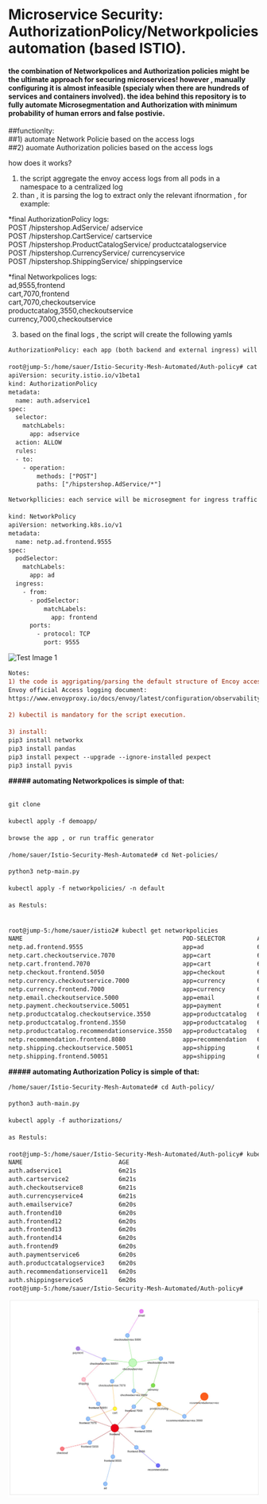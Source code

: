 #  Microservice Security:  AuthorizationPolicy/Networkpolicies automation (based ISTIO).

####  the combination of Networkpolices and Authorization policies might be the ultimate approach for securing microservices!   however , manually configuring it is almost infeasible (specialy when there are hundreds of services and containers involved).  the idea behind this repository is to fully automate Microsegmentation and Authorization with minimum probability of human errors and false postivie.    

 
##functionlty:  
##1) automate Network Policie based on the access logs  
##2) auomate Authorization policies based on the access logs  

how does it works? <br/>
1) the script aggregate the envoy access logs from all pods in a namespace to a centralized  log <br/>
2) than , it is parsing the log to extract only the relevant ifnormation , for example: <br/>

*final AuthorizationPolicy logs: <br/>
POST /hipstershop.AdService/ adservice <br/>
POST /hipstershop.CartService/ cartservice <br/>
POST /hipstershop.ProductCatalogService/ productcatalogservice <br/>
POST /hipstershop.CurrencyService/ currencyservice <br/>
POST /hipstershop.ShippingService/ shippingservice <br/>


*final Networkpolices logs: <br/>
ad,9555,frontend <br/>
cart,7070,frontend <br/>
cart,7070,checkoutservice <br/>
productcatalog,3550,checkoutservice <br/>
currency,7000,checkoutservice <br/>

3) based on the final logs , the script will create the following yamls 

```diff
AuthorizationPolicy: each app (both backend and external ingress) will be restricted by HTTP method and folders

root@jump-5:/home/sauer/Istio-Security-Mesh-Automated/Auth-policy# cat authorizations/auth.adservice.1.yaml 
apiVersion: security.istio.io/v1beta1
kind: AuthorizationPolicy
metadata:
  name: auth.adservice1
spec:
  selector:
    matchLabels:
      app: adservice
  action: ALLOW 
  rules:
  - to:
    - operation:
        methods: ["POST"]
        paths: ["/hipstershop.AdService/*"]
```

```diff    
Networkpllicies: each service will be microsegment for ingress traffic 

kind: NetworkPolicy
apiVersion: networking.k8s.io/v1
metadata:
  name: netp.ad.frontend.9555 
spec:
  podSelector:
    matchLabels:
      app: ad 
  ingress:
    - from:
      - podSelector:
          matchLabels:
            app: frontend
      ports:
        - protocol: TCP
          port: 9555
```

![Test Image 1](https://github.com/assafsauer/Istio-sec-automation/blob/main/istio%20diagram%202.png) 



```diff
Notes:
1) the code is aggrigating/parsing the default structure of Encoy access log , Customising the istio access logs , might damage the script.
Envoy official Access logging document: 
https://www.envoyproxy.io/docs/envoy/latest/configuration/observability/access_log/usage#default-format-string

2) kubectil is mandatory for the script execution. 

3) install:
pip3 install networkx
pip3 install pandas
pip3 install pexpect --upgrade --ignore-installed pexpect
pip3 install pyvis

```

**##### automating Networkpolices is simple of that:** 
```diff

git clone 

kubectl apply -f demoapp/

browse the app , or run traffic generator 

/home/sauer/Istio-Security-Mesh-Automated# cd Net-policies/

python3 netp-main.py

kubectl apply -f networkpolicies/ -n default

as Restuls:


root@jump-5:/home/sauer/istio2# kubectl get networkpolicies
NAME                                             POD-SELECTOR         AGE
netp.ad.frontend.9555                            app=ad               6s
netp.cart.checkoutservice.7070                   app=cart             6s
netp.cart.frontend.7070                          app=cart             6s
netp.checkout.frontend.5050                      app=checkout         6s
netp.currency.checkoutservice.7000               app=currency         6s
netp.currency.frontend.7000                      app=currency         6s
netp.email.checkoutservice.5000                  app=email            6s
netp.payment.checkoutservice.50051               app=payment          6s
netp.productcatalog.checkoutservice.3550         app=productcatalog   6s
netp.productcatalog.frontend.3550                app=productcatalog   6s
netp.productcatalog.recommendationservice.3550   app=productcatalog   6s
netp.recommendation.frontend.8080                app=recommendation   6s
netp.shipping.checkoutservice.50051              app=shipping         6s
netp.shipping.frontend.50051                     app=shipping         6s
```


**##### automating Authorization Policy is simple of that:** 
```diff
/home/sauer/Istio-Security-Mesh-Automated# cd Auth-policy/

python3 auth-main.py

kubectl apply -f authorizations/

as Restuls:

root@jump-5:/home/sauer/Istio-Security-Mesh-Automated/Auth-policy# kubectl get AuthorizationPolicy
NAME                           AGE
auth.adservice1                6m21s
auth.cartservice2              6m21s
auth.checkoutservice8          6m21s
auth.currencyservice4          6m21s
auth.emailservice7             6m20s
auth.frontend10                6m20s
auth.frontend12                6m20s
auth.frontend13                6m20s
auth.frontend14                6m20s
auth.frontend9                 6m20s
auth.paymentservice6           6m20s
auth.productcatalogservice3    6m20s
auth.recommendationservice11   6m20s
auth.shippingservice5          6m20s
root@jump-5:/home/sauer/Istio-Security-Mesh-Automated/Auth-policy# 
```


![Test Image 1](https://github.com/assafsauer/Istio-Security-Mesh-Automated/blob/main/fb074dcb-4c1c-498c-8fb3-fce8e3cde916.jpeg) 

